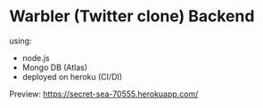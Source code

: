 # Warbler (Twitter clone) Backend
using:
- node.js
- Mongo DB (Atlas)
- deployed on heroku (CI/DI)

Preview: https://secret-sea-70555.herokuapp.com/
